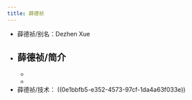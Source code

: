 ```yaml
---
title: 薛德祯
---
```


- 薛德祯/别名：Dezhen Xue
- 薛德祯/简介
	-
	-
	-
- 薛德祯/技术： ((0e1bbfb5-e352-4573-97cf-1da4a63f033e))